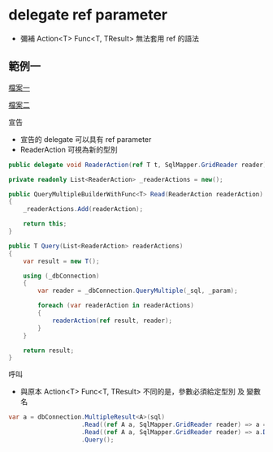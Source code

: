 # delegate ref parameter

- 彌補 Action\<T>  Func<T, TResult> 無法套用 ref 的語法

## 範例一

[檔案一](https://github.com/ragnakuei/KueiExtensions/blob/master/KueiExtensions.Dapper/QueryMultipleBuilderOfT.cs#L32)

[檔案二](https://github.com/ragnakuei/KueiExtensions/blob/master/KueiExtensions.Dapper/QueryMultipleHandler.cs#L38)

宣告

- 宣告的 delegate 可以具有 ref parameter
- ReaderAction 可視為新的型別

```csharp
public delegate void ReaderAction(ref T t, SqlMapper.GridReader reader);

private readonly List<ReaderAction> _readerActions = new();

public QueryMultipleBuilderWithFunc<T> Read(ReaderAction readerAction)
{
    _readerActions.Add(readerAction);

    return this;
}

public T Query(List<ReaderAction> readerActions)
{
    var result = new T();

    using (_dbConnection)
    {
        var reader = _dbConnection.QueryMultiple(_sql, _param);

        foreach (var readerAction in readerActions)
        {
            readerAction(ref result, reader);
        }
    }

    return result;
}

```

呼叫

- 與原本 Action\<T>  Func<T, TResult> 不同的是，參數必須給定型別 及 變數名

```csharp
var a = dbConnection.MultipleResult<A>(sql)
                    .Read((ref A a, SqlMapper.GridReader reader) => a = reader.ReadFirstOrDefault<A>())
                    .Read((ref A a, SqlMapper.GridReader reader) => a.Details = reader.Read<ADetail>().ToArray())
                    .Query();
```
